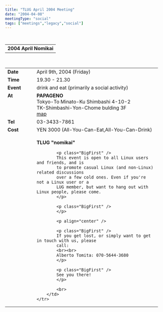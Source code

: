 ```yaml
---
title: "TLUG April 2004 Meeting"
date: "2004-04-08"
meetingType: "social"
tags: ["meetings","legacy","social"]
---
```


<br>

<table border="0" cellpadding="3" cellspacing="1" width="70%" /><tr>
		<td /><b>2004 April Nomikai</b></td></tr>
</table><br>

<table border="0" width="70%" cellpadding="1" cellspacing="1" />
	<tr />
		<td width="80" valign="top" /><b>Date</b></td>
		<td>April 9th, 2004 (Friday)<br></td>
	</tr>
	<tr />
		<td width="80" valign="top" /><b>Time</b></td>
		<td>19.30 - 21.30<br></td>
	</tr>
	<tr />
		<td width="80" valign="top" /><b>Event</b></td>
		<td>drink and eat (primarily a social activity)<br></td>
	</tr>
	<tr />
		<td width="80" valign="top" /><b>At</b></td>
		<td>
			<b>PAPAGENO</b><br>
       		Tokyo-To Minato-Ku Shimbashi 4-10-2<br>
       		TK-Shimbashi-Yon-Chome bulding 3F<br>
			<a href="http://r.gnavi.co.jp/g063413/map1.htm">map</a>
	   </td>
	</tr>
	<tr />
		<td width="80" valign="top" /><b>Tel</b></td>
		<td>03-3433-7861</td>
	</tr>
	<tr />
		<td width="80" valign="top" /><b>Cost</b></td>
		<td>YEN 3000 (All-You-Can-Eat,All-You-Can-Drink)</td>
	</tr>
	<tr />
		<td width="80" valign="top" />&nbsp;</td>
		<td>
			<p>
			<b>TLUG "nomikai"</b>
			</p>

			<p class="BigFirst" />
			This event is open to all Linux users and friends, and is
			to promote casual Linux (and non-Linux) related discussions
			over a few cold ones. Even if you're not a Linux user or a
			LUG member, but want to hang out with Linux people, please come.
			</p>

			<p class="BigFirst" />
			</p>
			
			<p align="center" />

			<p class="BigFirst" />
			If you get lost, or simply want to get in touch with us, please
			call:
			<br><br>
			Alberto Tomita: 070-5644-3680
			</p>

			<p class="BigFirst" />
			See you there!
			</p>

			<br>
		</td>
	</tr>


</table>
<br>
